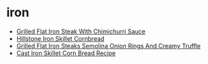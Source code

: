 # iron

 * [Grilled Flat Iron Steak With Chimichurri Sauce](index/g/grilled-flat-iron-steak-with-chimichurri-sauce-108297.json)
 * [Hillstone Iron Skillet Cornbread](index/h/hillstone-iron-skillet-cornbread.json)
 * [Grilled Flat Iron Steaks Semolina Onion Rings And Creamy Truffle](index/g/grilled-flat-iron-steaks-semolina-onion-rings-and-creamy-truffle.json)
 * [Cast Iron Skillet Corn Bread Recipe](index/c/cast-iron-skillet-corn-bread-recipe.json)
